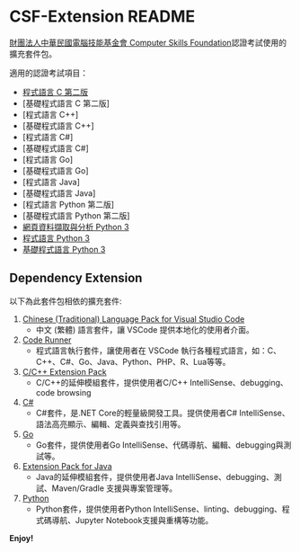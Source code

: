 # CSF-Extension README

[財團法人中華民國電腦技能基金會 Computer Skills Foundation](https://www.csf.org.tw/main/index.asp)認證考試使用的擴充套件包。

適用的認證考試項目：

- [程式語言 C 第二版](https://www.tqcplus.org.tw/CertificateDetail.aspx?CODE=1JY1T07S01o=)
- [基礎程式語言 C 第二版]
- [程式語言 C++]
- [基礎程式語言 C++]
- [程式語言 C#]
- [基礎程式語言 C#]
- [程式語言 Go]
- [基礎程式語言 Go]
- [程式語言 Java]
- [基礎程式語言 Java]
- [程式語言 Python 第二版]
- [基礎程式語言 Python 第二版]
- [網頁資料擷取與分析 Python 3](https://www.tqcplus.org.tw/CertificateDetail.aspx?CODE=n3V3YTVlWkQ=)
- [程式語言 Python 3](https://www.tqcplus.org.tw/CertificateDetail.aspx?CODE=y/zEfkGeQhM=)
- [基礎程式語言 Python 3](https://www.tqcplus.org.tw/CertificateDetail.aspx?CODE=D7bzUZWU2%20Q=)

## Dependency Extension

以下為此套件包相依的擴充套件:

1. [Chinese (Traditional) Language Pack for Visual Studio Code](https://marketplace.visualstudio.com/items?itemName=MS-CEINTL.vscode-language-pack-zh-hant)
    - 中文 (繁體) 語言套件，讓 VSCode 提供本地化的使用者介面。
2. [Code Runner](https://marketplace.visualstudio.com/items?itemName=formulahendry.code-runner)
    - 程式語言執行套件，讓使用者在 VSCode 執行各種程式語言，如：C、C++、C#、Go、Java、Python、PHP、R、Lua等等。
3. [C/C++ Extension Pack](https://marketplace.visualstudio.com/items?itemName=ms-vscode.cpptools-extension-pack)
    - C/C++的延伸模組套件，提供使用者C/C++ IntelliSense、debugging、code browsing
4. [C#](https://marketplace.visualstudio.com/items?itemName=ms-dotnettools.csharp)
    - C#套件，是.NET Core的輕量級開發工具。提供使用者C# IntelliSense、語法高亮顯示、編輯、定義與查找引用等。
5. [Go](https://marketplace.visualstudio.com/items?itemName=golang.Go)
    - Go套件，提供使用者Go IntelliSense、代碼導航、編輯、debugging與測試等。
6. [Extension Pack for Java](https://marketplace.visualstudio.com/items?itemName=vscjava.vscode-java-pack)
    - Java的延伸模組套件，提供使用者Java IntelliSense、debugging、測試、Maven/Gradle 支援與專案管理等。
7. [Python](https://marketplace.visualstudio.com/items?itemName=ms-python.python)
    - Python套件，提供使用者Python IntelliSense、linting、debugging、程式碼導航、Jupyter Notebook支援與重構等功能。

**Enjoy!**
